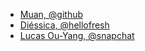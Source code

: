- [Muan, @github](https://muan.co/)
- [Diéssica, @hellofresh](https://diessi.ca/)
- [Lucas Ou-Yang, @snapchat](https://codelucas.com/)
